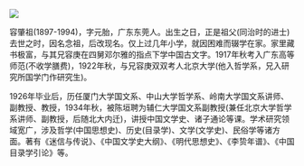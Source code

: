 ![](https://s2.loli.net/2022/08/13/Sj1x3syCQmc6egG.png)

容肇祖(1897-1994)，字元胎，广东东莞人。出生之日，正是祖父(同治时的进士)去世之时，因名念祖，后改现名。仅上过几年小学，就因困难而辍学在家。家里藏书极富，与其兄容庚在四舅邓尔雅的指点下学中国古文字。1917年秋考入广东高等师范(不收学膳费)，1922年秋，与兄容庚双双考人北京大学(他入哲学系，兄入研究所国学门作研究生)。

1926年毕业后，历任厦门大学国文系、中山大学哲学系、岭南大学国文系讲师、副教授、教授，1934年秋，被陈垣聘为辅仁大学国文系副教授(兼任北京大学哲学系讲师、副教授，后随北大内迁)，讲授中国文学史、诸子通论等课。学术研究领域宽广，涉及哲学(中国思想史)、历史(目录学)、文学(文学史)、民俗学等诸方面。著有《迷信与传说》、《中国文学史大纲》、《明代思想史》、《李贽年谱》、《中国目录学引论》等。